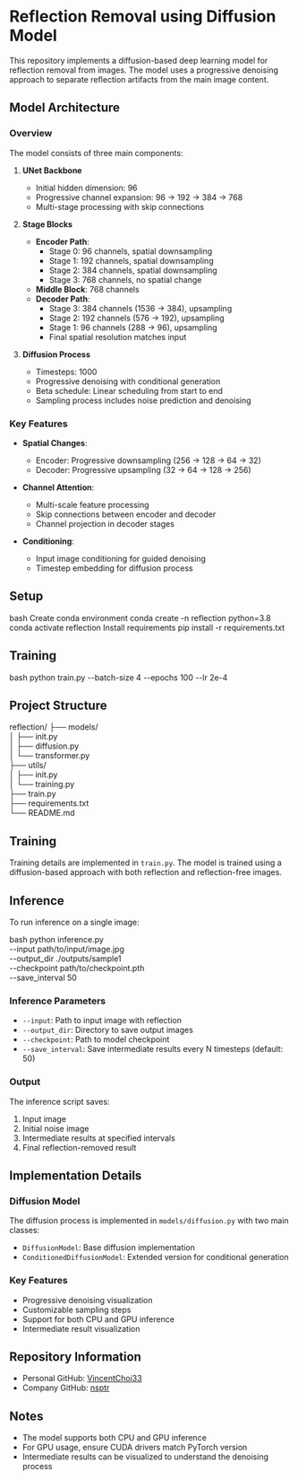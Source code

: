 # Reflection Removal using Diffusion Model

This repository implements a diffusion-based deep learning model for reflection removal from images. The model uses a progressive denoising approach to separate reflection artifacts from the main image content.

## Model Architecture

### Overview
The model consists of three main components:
1. **UNet Backbone**
   - Initial hidden dimension: 96
   - Progressive channel expansion: 96 → 192 → 384 → 768
   - Multi-stage processing with skip connections
   
2. **Stage Blocks**
   - **Encoder Path**:
     - Stage 0: 96 channels, spatial downsampling
     - Stage 1: 192 channels, spatial downsampling
     - Stage 2: 384 channels, spatial downsampling
     - Stage 3: 768 channels, no spatial change
   - **Middle Block**: 768 channels
   - **Decoder Path**:
     - Stage 3: 384 channels (1536 → 384), upsampling
     - Stage 2: 192 channels (576 → 192), upsampling
     - Stage 1: 96 channels (288 → 96), upsampling
     - Final spatial resolution matches input

3. **Diffusion Process**
   - Timesteps: 1000
   - Progressive denoising with conditional generation
   - Beta schedule: Linear scheduling from start to end
   - Sampling process includes noise prediction and denoising

### Key Features
- **Spatial Changes**:
  - Encoder: Progressive downsampling (256 → 128 → 64 → 32)
  - Decoder: Progressive upsampling (32 → 64 → 128 → 256)
  
- **Channel Attention**:
  - Multi-scale feature processing
  - Skip connections between encoder and decoder
  - Channel projection in decoder stages

- **Conditioning**:
  - Input image conditioning for guided denoising
  - Timestep embedding for diffusion process

## Setup
bash
Create conda environment
conda create -n reflection python=3.8
conda activate reflection
Install requirements
pip install -r requirements.txt

## Training
bash
python train.py --batch-size 4 --epochs 100 --lr 2e-4

## Project Structure
reflection/
├── models/  
│ ├── init.py  
│ ├── diffusion.py  
│ └── transformer.py  
├── utils/  
│ ├── init.py  
│ └── training.py  
├── train.py  
├── requirements.txt  
└── README.md  

## Training

Training details are implemented in `train.py`. The model is trained using a diffusion-based approach with both reflection and reflection-free images.

## Inference

To run inference on a single image:

bash
python inference.py \
--input path/to/input/image.jpg \
--output_dir ./outputs/sample1 \
--checkpoint path/to/checkpoint.pth \
--save_interval 50

### Inference Parameters

- `--input`: Path to input image with reflection
- `--output_dir`: Directory to save output images
- `--checkpoint`: Path to model checkpoint
- `--save_interval`: Save intermediate results every N timesteps (default: 50)

### Output

The inference script saves:
1. Input image
2. Initial noise image
3. Intermediate results at specified intervals
4. Final reflection-removed result

## Implementation Details

### Diffusion Model

The diffusion process is implemented in `models/diffusion.py` with two main classes:
- `DiffusionModel`: Base diffusion implementation
- `ConditionedDiffusionModel`: Extended version for conditional generation

### Key Features

- Progressive denoising visualization
- Customizable sampling steps
- Support for both CPU and GPU inference
- Intermediate result visualization

## Repository Information

- Personal GitHub: [VincentChoi33](https://github.com/VincentChoi33)
- Company GitHub: [nsptr](https://github.com/nsptr)

## Notes

- The model supports both CPU and GPU inference
- For GPU usage, ensure CUDA drivers match PyTorch version
- Intermediate results can be visualized to understand the denoising process
